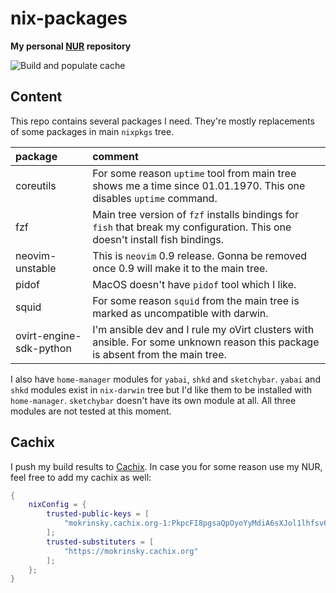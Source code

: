 # nix-packages

**My personal [NUR](https://github.com/nix-community/NUR) repository**

![Build and populate cache](https://github.com/mokrinsky/nix-packages/workflows/Build%20and%20populate%20cache/badge.svg)

## Content

This repo contains several packages I need. They're mostly replacements of some packages in main `nixpkgs` tree.

| package | comment |
|:-|:-|
| coreutils | For some reason `uptime` tool from main tree shows me a time since 01.01.1970. This one disables `uptime` command. |
| fzf | Main tree version of `fzf` installs bindings for `fish` that break my configuration. This one doesn't install fish bindings. |
| neovim-unstable | This is `neovim` 0.9 release. Gonna be removed once 0.9 will make it to the main tree. |
| pidof | MacOS doesn't have `pidof` tool which I like. |
| squid | For some reason `squid` from the main tree is marked as uncompatible with darwin. |
| ovirt-engine-sdk-python | I'm ansible dev and I rule my oVirt clusters with ansible. For some unknown reason this package is absent from the main tree. |

I also have `home-manager` modules for `yabai`, `shkd` and `sketchybar`. `yabai` and `shkd` modules exist in `nix-darwin` tree but I'd like them to be installed with `home-manager`. `sketchybar` doesn't have its own module at all.
All three modules are not tested at this moment.

## Cachix

I push my build results to [Cachix](https://cachix.org).
In case you for some reason use my NUR, feel free to add my cachix as well:
```nix
{
    nixConfig = {
        trusted-public-keys = [
            "mokrinsky.cachix.org-1:PkpcFI8pgsaQpOyoYyMdiA6sXJol1lhfsv6mCiH9jTY="
        ];
        trusted-substituters = [
            "https://mokrinsky.cachix.org"
        ];
    };
}
```


